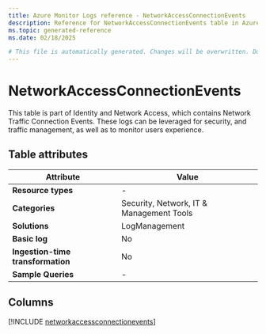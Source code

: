 ```yaml
---
title: Azure Monitor Logs reference - NetworkAccessConnectionEvents
description: Reference for NetworkAccessConnectionEvents table in Azure Monitor Logs.
ms.topic: generated-reference
ms.date: 02/18/2025

# This file is automatically generated. Changes will be overwritten. Do not change this file directly.
---
```


# NetworkAccessConnectionEvents

This table is part of Identity and Network Access, which contains Network Traffic Connection Events. These logs can be leveraged for security, and traffic management, as well as to monitor users experience.


## Table attributes

|Attribute|Value|
|---|---|
|**Resource types**|-|
|**Categories**|Security, Network, IT & Management Tools|
|**Solutions**| LogManagement|
|**Basic log**|No|
|**Ingestion-time transformation**|No|
|**Sample Queries**|-|



## Columns
  
[!INCLUDE [networkaccessconnectionevents](~/reusable-content/ce-skilling/azure/includes/azure-monitor/reference/tables/networkaccessconnectionevents-include.md)]
